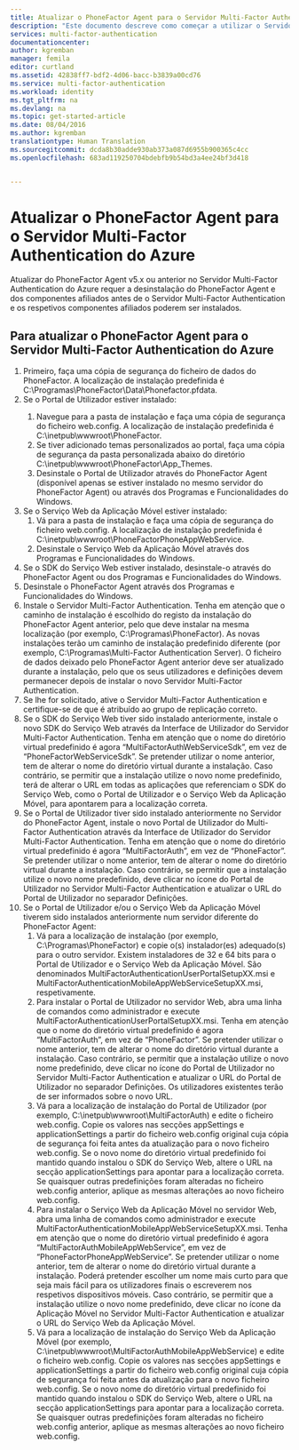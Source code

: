 ```yaml
---
title: Atualizar o PhoneFactor Agent para o Servidor Multi-Factor Authentication do Azure
description: "Este documento descreve como começar a utilizar o Servidor MFA do Azure e como atualizar a partir de um phonefactor agent mais antigo."
services: multi-factor-authentication
documentationcenter: 
author: kgremban
manager: femila
editor: curtland
ms.assetid: 42838ff7-bdf2-4d06-bacc-b3839a00cd76
ms.service: multi-factor-authentication
ms.workload: identity
ms.tgt_pltfrm: na
ms.devlang: na
ms.topic: get-started-article
ms.date: 08/04/2016
ms.author: kgremban
translationtype: Human Translation
ms.sourcegitcommit: dcda8b30adde930ab373a087d6955b900365c4cc
ms.openlocfilehash: 683ad119250704bdebfb9b54bd3a4ee24bf3d418


---
```

# <a name="upgrading-the-phonefactor-agent-to-azure-multi-factor-authentication-server"></a>Atualizar o PhoneFactor Agent para o Servidor Multi-Factor Authentication do Azure
Atualizar do PhoneFactor Agent v5.x ou anterior no Servidor Multi-Factor Authentication do Azure requer a desinstalação do PhoneFactor Agent e dos componentes afiliados antes de o Servidor Multi-Factor Authentication e os respetivos componentes afiliados poderem ser instalados.

## <a name="to-upgrade-the-phonefactor-agent-to-azure-multi-factor-authentication-server"></a>Para atualizar o PhoneFactor Agent para o Servidor Multi-Factor Authentication do Azure
<ol>
<li>Primeiro, faça uma cópia de segurança do ficheiro de dados do PhoneFactor. A localização de instalação predefinida é C:\Programas\PhoneFactor\Data\Phonefactor.pfdata.


<li>Se o Portal de Utilizador estiver instalado:</li>
<ol>
<li>Navegue para a pasta de instalação e faça uma cópia de segurança do ficheiro web.config. A localização de instalação predefinida é C:\inetpub\wwwroot\PhoneFactor.</li>


<li>Se tiver adicionado temas personalizados ao portal, faça uma cópia de segurança da pasta personalizada abaixo do diretório C:\inetpub\wwwroot\PhoneFactor\App_Themes.</li>


<li>Desinstale o Portal de Utilizador através do PhoneFactor Agent (disponível apenas se estiver instalado no mesmo servidor do PhoneFactor Agent) ou através dos Programas e Funcionalidades do Windows.</li></ol>




<li>Se o Serviço Web da Aplicação Móvel estiver instalado:

<ol>
<li>Vá para a pasta de instalação e faça uma cópia de segurança do ficheiro web.config. A localização de instalação predefinida é C:\inetpub\wwwroot\PhoneFactorPhoneAppWebService.</li>
<li>Desinstale o Serviço Web da Aplicação Móvel através dos Programas e Funcionalidades do Windows.</li></ol>

<li>Se o SDK do Serviço Web estiver instalado, desinstale-o através do PhoneFactor Agent ou dos Programas e Funcionalidades do Windows.

<li>Desinstale o PhoneFactor Agent através dos Programas e Funcionalidades do Windows.

<li>Instale o Servidor Multi-Factor Authentication. Tenha em atenção que o caminho de instalação é escolhido do registo da instalação do PhoneFactor Agent anterior, pelo que deve instalar na mesma localização (por exemplo, C:\Programas\PhoneFactor). As novas instalações terão um caminho de instalação predefinido diferente (por exemplo, C:\Programas\Multi-Factor Authentication Server). O ficheiro de dados deixado pelo PhoneFactor Agent anterior deve ser atualizado durante a instalação, pelo que os seus utilizadores e definições devem permanecer depois de instalar o novo Servidor Multi-Factor Authentication.

<li>Se lhe for solicitado, ative o Servidor Multi-Factor Authentication e certifique-se de que é atribuído ao grupo de replicação correto.

<li>Se o SDK do Serviço Web tiver sido instalado anteriormente, instale o novo SDK do Serviço Web através da Interface de Utilizador do Servidor Multi-Factor Authentication. Tenha em atenção que o nome do diretório virtual predefinido é agora “MultiFactorAuthWebServiceSdk”, em vez de “PhoneFactorWebServiceSdk”. Se pretender utilizar o nome anterior, tem de alterar o nome do diretório virtual durante a instalação. Caso contrário, se permitir que a instalação utilize o novo nome predefinido, terá de alterar o URL em todas as aplicações que referenciam o SDK do Serviço Web, como o Portal de Utilizador e o Serviço Web da Aplicação Móvel, para apontarem para a localização correta.

<li>Se o Portal de Utilizador tiver sido instalado anteriormente no Servidor do PhoneFactor Agent, instale o novo Portal de Utilizador do Multi-Factor Authentication através da Interface de Utilizador do Servidor Multi-Factor Authentication. Tenha em atenção que o nome do diretório virtual predefinido é agora “MultiFactorAuth”, em vez de “PhoneFactor”. Se pretender utilizar o nome anterior, tem de alterar o nome do diretório virtual durante a instalação. Caso contrário, se permitir que a instalação utilize o novo nome predefinido, deve clicar no ícone do Portal de Utilizador no Servidor Multi-Factor Authentication e atualizar o URL do Portal de Utilizador no separador Definições.

<li>Se o Portal de Utilizador e/ou o Serviço Web da Aplicação Móvel tiverem sido instalados anteriormente num servidor diferente do PhoneFactor Agent:

<ol>
<li>Vá para a localização de instalação (por exemplo, C:\Programas\PhoneFactor) e copie o(s) instalador(es) adequado(s) para o outro servidor. Existem instaladores de 32 e 64 bits para o Portal de Utilizador e o Serviço Web da Aplicação Móvel. São denominados MultiFactorAuthenticationUserPortalSetupXX.msi e MultiFactorAuthenticationMobileAppWebServiceSetupXX.msi, respetivamente.</li>
<li>Para instalar o Portal de Utilizador no servidor Web, abra uma linha de comandos como administrador e execute MultiFactorAuthenticationUserPortalSetupXX.msi. Tenha em atenção que o nome do diretório virtual predefinido é agora “MultiFactorAuth”, em vez de “PhoneFactor”. Se pretender utilizar o nome anterior, tem de alterar o nome do diretório virtual durante a instalação. Caso contrário, se permitir que a instalação utilize o novo nome predefinido, deve clicar no ícone do Portal de Utilizador no Servidor Multi-Factor Authentication e atualizar o URL do Portal de Utilizador no separador Definições. Os utilizadores existentes terão de ser informados sobre o novo URL.</li>
<li>Vá para a localização de instalação do Portal de Utilizador (por exemplo, C:\inetpub\wwwroot\MultiFactorAuth) e edite o ficheiro web.config. Copie os valores nas secções appSettings e applicationSettings a partir do ficheiro web.config original cuja cópia de segurança foi feita antes da atualização para o novo ficheiro web.config. Se o novo nome do diretório virtual predefinido foi mantido quando instalou o SDK do Serviço Web, altere o URL na secção applicationSettings para apontar para a localização correta. Se quaisquer outras predefinições foram alteradas no ficheiro web.config anterior, aplique as mesmas alterações ao novo ficheiro web.config.</li>
<li>Para instalar o Serviço Web da Aplicação Móvel no servidor Web, abra uma linha de comandos como administrador e execute MultiFactorAuthenticationMobileAppWebServiceSetupXX.msi. Tenha em atenção que o nome do diretório virtual predefinido é agora “MultiFactorAuthMobileAppWebService”, em vez de “PhoneFactorPhoneAppWebService”. Se pretender utilizar o nome anterior, tem de alterar o nome do diretório virtual durante a instalação. Poderá pretender escolher um nome mais curto para que seja mais fácil para os utilizadores finais o escreverem nos respetivos dispositivos móveis. Caso contrário, se permitir que a instalação utilize o novo nome predefinido, deve clicar no ícone da Aplicação Móvel no Servidor Multi-Factor Authentication e atualizar o URL do Serviço Web da Aplicação Móvel.</li>
<li>Vá para a localização de instalação do Serviço Web da Aplicação Móvel (por exemplo, C:\inetpub\wwwroot\MultiFactorAuthMobileAppWebService) e edite o ficheiro web.config. Copie os valores nas secções appSettings e applicationSettings a partir do ficheiro web.config original cuja cópia de segurança foi feita antes da atualização para o novo ficheiro web.config. Se o novo nome do diretório virtual predefinido foi mantido quando instalou o SDK do Serviço Web, altere o URL na secção applicationSettings para apontar para a localização correta. Se quaisquer outras predefinições foram alteradas no ficheiro web.config anterior, aplique as mesmas alterações ao novo ficheiro web.config.</li></ol>



<!--HONumber=Dec16_HO1-->


